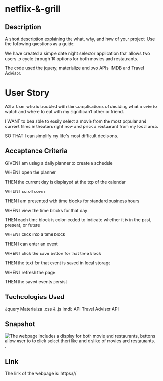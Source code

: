 # netflix-&-grill

## Description

A short description explaining the what, why, and how of your project. Use the following questions as a guide:

We have created a simple date night selector application that allows two users to cycle through 10 options for both movies and restaurants. 

The code used the jquery, materialize and two APIs; IMDB and Travel Advisor. 

# User Story

AS a User who is troubled with the complications of deciding what movie to watch and where to eat with my significan't other or friend.

I WANT to bea able to easily select a movie from the most popular and current films in theaters right now and prick a restuarant from my local area.

SO THAT I can simplify my life's most difficult decisions.

## Acceptance Criteria
GIVEN I am using a daily planner to create a schedule

WHEN I open the planner

THEN the current day is displayed at the top of the calendar

WHEN I scroll down

THEN I am presented with time blocks for standard business hours

WHEN I view the time blocks for that day

THEN each time block is color-coded to indicate whether it is in the past, present, or future

WHEN I click into a time block

THEN I can enter an event

WHEN I click the save button for that time block

THEN the text for that event is saved in local storage

WHEN I refresh the page

THEN the saved events persist

## Techcologies Used
Jquery
Materializa
.css & .js
Imdb API
Travel Advisor API


## Snapshot

![The webpage includes a display for both movie and restaurants, buttons allow user to to click select theri like and dislike of movies and restaurants.](./assets/images/.jpg).

## Link

The link of the webpage is: https:///

